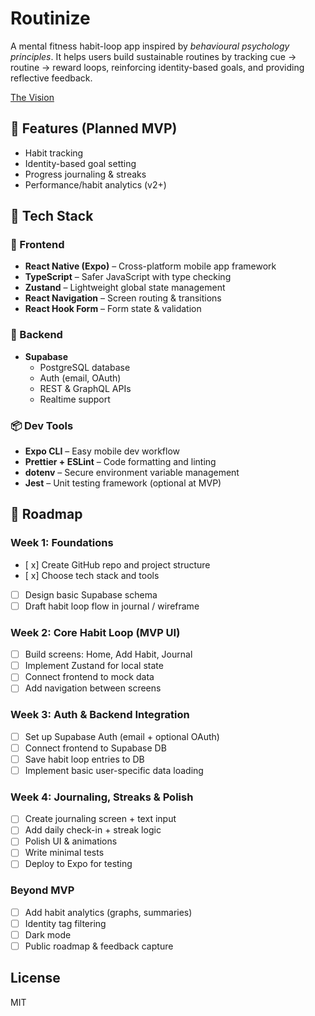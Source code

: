 # Routinize
A mental fitness habit-loop app inspired by *behavioural psychology principles*. It helps users build sustainable routines by tracking cue → routine → reward loops, reinforcing identity-based goals, and providing reflective feedback.

[The Vision](vision.md)

## 🌟 Features (Planned MVP)
- Habit tracking
- Identity-based goal setting
- Progress journaling & streaks
- Performance/habit analytics (v2+)

## 🔧 Tech Stack

### 📱 Frontend
- **React Native (Expo)** – Cross-platform mobile app framework
- **TypeScript** – Safer JavaScript with type checking
- **Zustand** – Lightweight global state management
- **React Navigation** – Screen routing & transitions
- **React Hook Form** – Form state & validation

### 🧠 Backend
- **Supabase**
  - PostgreSQL database
  - Auth (email, OAuth)
  - REST & GraphQL APIs
  - Realtime support

### 📦 Dev Tools
- **Expo CLI** – Easy mobile dev workflow
- **Prettier + ESLint** – Code formatting and linting
- **dotenv** – Secure environment variable management
- **Jest** – Unit testing framework (optional at MVP)

## 📍 Roadmap

### Week 1: Foundations
- [ x] Create GitHub repo and project structure
- [ x] Choose tech stack and tools
- [ ] Design basic Supabase schema
- [ ] Draft habit loop flow in journal / wireframe

### Week 2: Core Habit Loop (MVP UI)
- [ ] Build screens: Home, Add Habit, Journal
- [ ] Implement Zustand for local state
- [ ] Connect frontend to mock data
- [ ] Add navigation between screens

### Week 3: Auth & Backend Integration
- [ ] Set up Supabase Auth (email + optional OAuth)
- [ ] Connect frontend to Supabase DB
- [ ] Save habit loop entries to DB
- [ ] Implement basic user-specific data loading

### Week 4: Journaling, Streaks & Polish
- [ ] Create journaling screen + text input
- [ ] Add daily check-in + streak logic
- [ ] Polish UI & animations
- [ ] Write minimal tests
- [ ] Deploy to Expo for testing

### Beyond MVP
- [ ] Add habit analytics (graphs, summaries)
- [ ] Identity tag filtering
- [ ] Dark mode
- [ ] Public roadmap & feedback capture

## License
MIT

